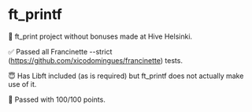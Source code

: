 # ft_printf
🎯 ft_print project without bonuses made at Hive Helsinki. 

✅ Passed all Francinette --strict (https://github.com/xicodomingues/francinette) tests.

😇 Has Libft included (as is required) but ft_printf does not actually make use of it.

🌟 Passed with 100/100 points. 
